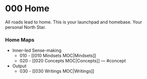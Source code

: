 # 000 Home

All roads lead to home. This is your launchpad and homebase. Your personal North Star.

### Home Maps

-   Inner-led Sense-making
    -   010 - [[010 Mindsets MOC|Mindsets]]
    -   020 - [[020 Concepts MOC|Concepts]] — #concept
-   Output
    -   030 - [[030 Writings MOC|Writings]]
